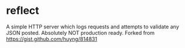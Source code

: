 # reflect
A simple HTTP server which logs requests and attempts to validate any JSON posted. Absolutely NOT production ready.
Forked from https://gist.github.com/huyng/814831
